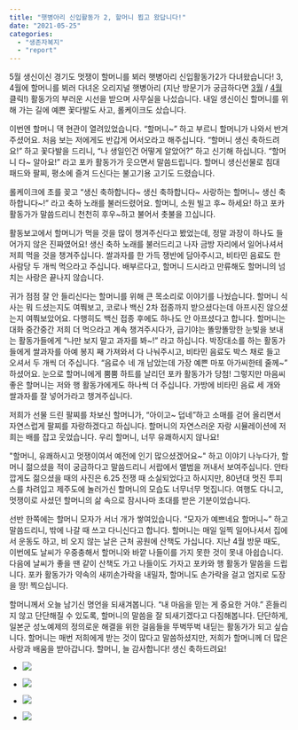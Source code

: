 ```yaml
---
title: "햇병아리 신입활동가 2, 할머니 뵙고 왔답니다!"
date: "2021-05-25"
categories: 
  - "생존자복지"
  - "report"
---
```


5월 생신이신 경기도 멋쟁이 할머니를 뵈러 햇병아리 신입활동가2가 다녀왔습니다! 3, 4월에 할머니를 뵈러 다녀온 오리지널 햇병아리 (지난 방문기가 궁금하다면 [3월](https://womenandwar.net/kr/%ed%96%87%eb%b3%91%ec%95%84%eb%a6%ac-%ec%8b%a0%ec%9e%85%ed%99%9c%eb%8f%99%ea%b0%80-%ed%95%a0%eb%a8%b8%eb%8b%88%eb%93%a4-%eb%b5%99%ea%b3%a0-%ec%99%94%eb%8b%b5%eb%8b%88%eb%8b%a4/) / [4월](https://womenandwar.net/kr/%eb%93%9c%eb%94%94%ec%96%b4-%eb%82%98%eb%93%a4%ec%9d%b4%eb%a5%bc-%ea%b0%80%eb%82%98-%ed%96%88%eb%8d%94%eb%8b%88-%ed%96%87%eb%b3%91%ec%95%84%eb%a6%ac-%ed%99%9c%eb%8f%99%ea%b0%80-%eb%b0%a9%eb%ac%b8/) 클릭!) 활동가의 부러운 시선을 받으며 사무실을 나섰습니다. 내일 생신이신 할머니를 위해 가는 길에 예쁜 꽃다발도 사고, 롤케이크도 샀습니다.

이번엔 할머니 댁 현관이 열려있었습니다. “할머니~” 하고 부르니 할머니가 나와서 반겨주셨어요. 처음 보는 저에게도 반갑게 어서오라고 해주십니다. “할머니 생신 축하드려요!” 하고 꽃다발을 드리니, “나 생일인건 어떻게 알았어?” 하고 신기해 하십니다. “할머니 다~ 알아요!” 라고 포카 활동가가 웃으면서 말씀드립니다. 할머니 생신선물로 침대 패드와 팔찌, 평소에 즐겨 드신다는 불고기용 고기도 드렸습니다.

롤케이크에 초를 꽂고 “생신 축하합니다~ 생신 축하합니다~ 사랑하는 할머니~ 생신 축하합니다~!” 라고 축하 노래를 불러드렸어요. 할머니, 소원 빌고 후~ 하세요! 하고 포카 활동가가 말씀드리니 천천히 후우~하고 불어서 촛불을 끄십니다.

활동보고에서 할머니가 먹을 것을 많이 챙겨주신다고 봤었는데, 정말 과장이 하나도 들어가지 않은 진짜였어요! 생신 축하 노래를 불러드리고 나자 금방 자리에서 일어나셔서 저희 먹을 것을 챙겨주십니다. 쌀과자를 한 가득 쟁반에 담아주시고, 비타민 음료도 한 사람당 두 개씩 먹으라고 주십니다. 배부르다고, 할머니 드시라고 만류해도 할머니의 넘치는 사랑은 끝나지 않습니다.

귀가 점점 잘 안 들리신다는 할머니를 위해 큰 목소리로 이야기를 나눴습니다. 할머니 식사는 뭐 드셨는지도 여쭤보고, 코로나 백신 2차 접종까지 받으셨다는데 아프시진 않으셨는지 여쭤보았어요. 다행히도 백신 접종 후에도 하나도 안 아프셨다고 합니다. 할머니는 대화 중간중간 저희 더 먹으라고 계속 챙겨주시다가, 급기야는 똘망똘망한 눈빛을 보내는 활동가들에게 “나만 보지 말고 과자를 봐~!” 라고 하십니다. 박장대소를 하는 활동가들에게 쌀과자를 아예 봉지 째 가져와서 다 나눠주시고, 비타민 음료도 박스 채로 들고 오셔서 두 개씩 더 주십니다. “음료수 네 개 남았는데 가장 예쁜 마포 아가씨한테 줄께~” 하셨어요. 눈으로 할머니에게 뿜뿜 하트를 날리던 포카 활동가가 당첨! 그렇지만 마음씨 좋은 할머니는 저와 행 활동가에게도 하나씩 더 주십니다. 가방에 비타민 음료 세 개와 쌀과자를 잘 넣어가라고 챙겨주십니다.

저희가 선물 드린 팔찌를 차보신 할머니가, “아이고~ 덥네”하고 소매를 걷어 올리면서 자연스럽게 팔찌를 자랑하겠다고 하십니다. 할머니의 자연스러운 자랑 시뮬레이션에 저희는 배를 잡고 웃었습니다. 우리 할머니, 너무 유쾌하시지 않나요!

"할머니, 유쾌하시고 멋쟁이여서 예전에 인기 많으셨겠어요~" 하고 이야기 나누다가, 할머니 젊으셨을 적이 궁금하다고 말씀드리니 서랍에서 앨범을 꺼내서 보여주십니다. 안타깝게도 젊으셨을 때의 사진은 6.25 전쟁 때 소실되었다고 하시지만, 80년대 멋진 투피스를 차려입고 제주도에 놀러가신 할머니의 모습도 너무너무 멋집니다. 여행도 다니고, 멋쟁이로 사셨던 할머니의 삶 속으로 잠시나마 초대를 받은 기분이었습니다.

선반 한쪽에는 할머니 모자가 서너 개가 쌓여있습니다. “모자가 예쁘네요 할머니~” 하고 말씀드리니, 밖에 나갈 때 쓰고 다니신다고 합니다. 할머니는 매일 일찍 일어나셔서 집에서 운동도 하고, 비 오지 않는 날은 근처 공원에 산책도 가십니다. 지난 4월 방문 때도, 이번에도 날씨가 우중충해서 할머니와 바깥 나들이를 가지 못한 것이 못내 아쉽습니다. 다음에 날씨가 좋을 땐 같이 산책도 가고 나들이도 가자고 포카와 행 활동가 말씀을 드립니다. 포카 활동가가 약속의 새끼손가락을 내밀자, 할머니도 손가락을 걸고 엄지로 도장을 땅! 찍으십니다.

할머니께서 오늘 남기신 명언을 되새겨봅니다. “내 마음을 믿는 게 중요한 거야.” 흔들리지 않고 단단해질 수 있도록, 할머니의 말씀을 잘 되새기겠다고 다짐해봅니다. 단단하게, 일본군 성노예제의 정의로운 해결을 위한 걸음들을 뚜벅뚜벅 내딛는 활동가가 되고 싶습니다. 할머니는 매번 저희에게 받는 것이 많다고 말씀하셨지만, 저희가 할머니께 더 많은 사랑과 배움을 받아갑니다. 할머니, 늘 감사합니다! 생신 축하드려요!

- ![](https://r2.womenandwar.net/2021/05/20210521_124858-1024x768.jpg)
    
- ![](https://r2.womenandwar.net/2021/05/20210521_124912_홈페이지-업로드본-1024x642.jpg)
    
- ![](https://r2.womenandwar.net/2021/05/20210521_125136-1024x768.jpg)
    
- ![](https://r2.womenandwar.net/2021/05/20210521_125303-1024x768.jpg)
